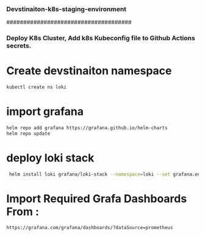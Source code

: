 ### Devstinaiton-k8s-staging-environment
#####################################
### Deploy K8s Cluster, Add k8s Kubeconfig file to Github Actions secrets. ###  
# Create devstinaiton namespace
```bash
kubectl create ns loki
```

# import grafana
```bash
helm repo add grafana https://grafana.github.io/helm-charts
helm repo update
```


# deploy loki stack
```bash
 helm install loki grafana/loki-stack --namespace=loki --set grafana.enabled=true,config.table_manager.retention_deletes_enabled=true,config.table_manager.retention_period=360h,prometheus.enabled=true,prometheus.alertmanager.persistentVolume.enabled=false,prometheus.server.persistentVolume.enabled=true,kube-state-metrics.podSecurityPolicy.enabled=false -f loki-stack-values.yaml
```

# Import Required Grafa Dashboards From : 
```bash
https://grafana.com/grafana/dashboards/?dataSource=prometheus
```